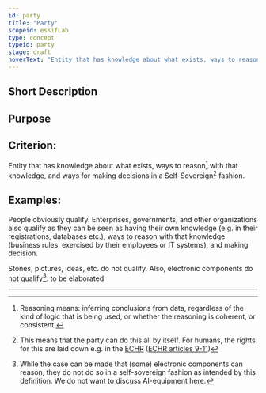 ```yaml
---
id: party
title: "Party"
scopeid: essifLab
type: concept
typeid: party
stage: draft
hoverText: "Entity that has knowledge about what exists, ways to reason with that knowledge, and ways for making decisions in a Self-Sovereign fashion."
---
```


## Short Description

## Purpose

## Criterion:
Entity that has knowledge about what exists, ways to reason[^1] with that knowledge, and ways for making decisions in a Self-Sovereign[^2] fashion.

## Examples:
People obviously qualify. Enterprises, governments, and other organizations also qualify as they can be seen as having their own knowledge (e.g. in their registrations, databases etc.), ways to reason with that knowledge (business rules, exercised by their employees or IT systems), and making decision. 

Stones, pictures, ideas, etc. do not qualify. Also, electronic components do not qualify[^3].
to be elaborated

---
[^1]: Reasoning means: inferring conclusions from data, regardless of the kind of logic that is being used, or whether the reasoning is coherent, or consistent.

[^2]: This means that the party can do this all by itself. For humans, the rights for this are laid down e.g. in the [ECHR](https://www.echr.coe.int "European Convention of Human Rights") ([ECHR articles 9-11](https://www.echr.coe.int/Documents/Convention_ENG.pdf))

[^3]: While the case can be made that (some) electronic components can reason, they do not do so in a self-sovereign fashion as intended by this definition. We do not want to discuss AI-equipment here.